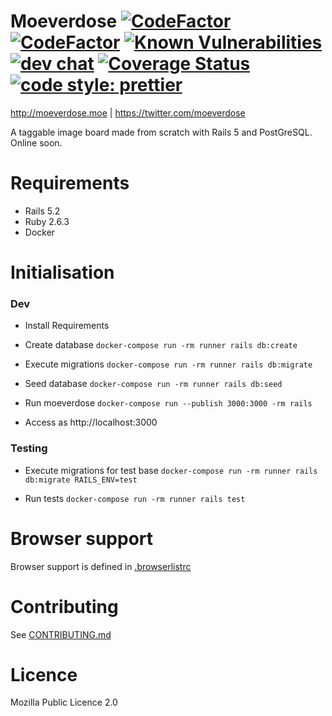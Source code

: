 # Moeverdose [![CodeFactor](https://www.codefactor.io/repository/github/eternialz/moeverdose/badge)](https://www.codefactor.io/repository/github/eternialz/moeverdose/) [![CodeFactor](https://travis-ci.org/eternialz/moeverdose.svg?branch=master)](https://travis-ci.org/eternialz/moeverdose) [![Known Vulnerabilities](https://snyk.io/test/github/eternialz/moeverdose/badge.svg)](https://snyk.io/test/github/eternialz/moeverdose) [![dev chat](https://discordapp.com/api/guilds/163371003366342657/widget.png?style=shield)](https://discordapp.com/invite/xfCpyJY) [![Coverage Status](https://coveralls.io/repos/github/eternialz/moeverdose/badge.svg?branch=master)](https://coveralls.io/github/eternialz/moeverdose?branch=master) [![code style: prettier](https://img.shields.io/badge/code_style-prettier-ff69b4.svg?style=flat)](https://github.com/prettier/prettier)

http://moeverdose.moe | https://twitter.com/moeverdose

A taggable image board made from scratch with Rails 5 and PostGreSQL.
Online soon.

# Requirements

- Rails 5.2
- Ruby 2.6.3
- Docker

# Initialisation

### Dev

- Install Requirements

- Create database `docker-compose run -rm runner rails db:create`

- Execute migrations `docker-compose run -rm runner rails db:migrate`

- Seed database `docker-compose run -rm runner rails db:seed`

- Run moeverdose `docker-compose run --publish 3000:3000 -rm rails`

- Access as http://localhost:3000

### Testing

- Execute migrations for test base `docker-compose run -rm runner rails db:migrate RAILS_ENV=test`

- Run tests `docker-compose run -rm runner rails test`

# Browser support

Browser support is defined in [.browserlistrc](https://github.com/eternialz/moeverdose/blob/master/.browserlistrc)

# Contributing

See [CONTRIBUTING.md](https://github.com/eternialz/moeverdose/blob/master/CONTRIBUTING.md)

# Licence

Mozilla Public Licence 2.0
